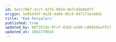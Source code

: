```yaml
---
id: 3afc7967-3ccf-42f5-9054-4b7cd504b8ff
origin: 5e9543d7-de20-4a06-95c9-897171ecb6dc
title: 'Kod Parçaları'
published: true
updated_by: b8f3533e-0fcf-42b9-a3d8-c8691deaf917
updated_at: 1661378016
---
```

